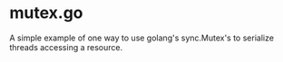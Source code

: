 # mutex.go
A simple example of one way to use golang's sync.Mutex's to serialize threads accessing a resource.
